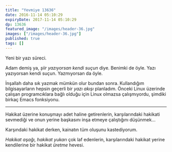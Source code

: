 ```yaml
---
title: "Yevmiye 13636"
date: 2016-11-14 05:10:29
expiryDate: 2017-11-14 05:10:29
dp: 13636
featured_image: "/images/header-36.jpg"
images: ["/images/header-36.jpg"]
published: true
tags: []
---
```




Yeni bir yazı süreci. 

Adam demiş ya, *şiir yazıyorsan kendi suçun* diye. Benimki de öyle. Yazı
yazıyorsan kendi suçun. Yazmıyorsan da öyle. 

İnşallah daha sık yazmak mümkün olur bundan sonra. Kullandığım bilgisayarların
hepsin geçerli bir *yazı akışı* planladım. Önceki Linux üzerinde çalışan
programcıklara bağlı olduğu için Linux olmazsa çalışmıyordu, şimdiki birkaç
Emacs fonksiyonu. 

-----

Hakikat üzerine konuşmayı adet haline getirenlerin, karşılarındaki hakikati
sevmediği ve onun yerine başkasını inşa etmeye çalıştığını düşünmek... 

Karşındaki hakikat derken, kainatın tüm oluşunu kastediyorum. 

*Hakikat aşağı, hakikat yukarı* çok laf edenlerin, karşılarındaki hakikat yerine
kendilerine bir hakikat *üretme* hevesi. 


